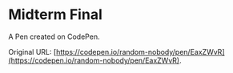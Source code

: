 # Midterm Final

A Pen created on CodePen.

Original URL: [https://codepen.io/random-nobody/pen/EaxZWvR](https://codepen.io/random-nobody/pen/EaxZWvR).

